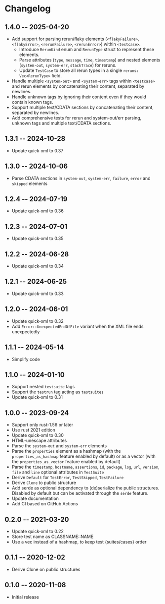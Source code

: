 # Changelog

## 1.4.0 -- 2025-04-20

 - Add support for parsing rerun/flaky elements (`<flakyFailure>`, `<flakyError>`, `<rerunFailure>`, `<rerunError>`) within `<testcase>`.
   - Introduce `RerunKind` enum and `RerunType` struct to represent these elements.
   - Parse attributes (`type`, `message`, `time`, `timestamp`) and nested elements (`system-out`, `system-err`, `stackTrace`) for reruns.
   - Update `TestCase` to store all rerun types in a single `reruns: Vec<RerunType>` field.
 - Handle multiple `<system-out>` and `<system-err>` tags within `<testcase>` and rerun elements by concatenating their content, separated by newlines.
 - Handle unknown tags by ignoring their content even if they would contain
   known tags.
 - Support multiple text/CDATA sections by concatenating their content,
   separated by newlines.
 - Add comprehensive tests for rerun and system-out/err parsing, unknown tags
   and multiple text/CDATA sections.


## 1.3.1 -- 2024-10-28

 - Update quick-xml to 0.37

## 1.3.0 -- 2024-10-06

 - Parse CDATA sections in `system-out`, `system-err`, `failure`, `error` and
   `skipped` elements

## 1.2.4 -- 2024-07-19

 - Update quick-xml to 0.36

## 1.2.3 -- 2024-07-01

 - Update quick-xml to 0.35

## 1.2.2 -- 2024-06-28

 - Update quick-xml to 0.34

## 1.2.1 -- 2024-06-25

 - Update quick-xml to 0.33

## 1.2.0 -- 2024-06-01

 - Update quick-xml to 0.32
 - Add `Error::UnexpectedEndOfFile` variant when the XML file ends unexpectedly

## 1.1.1 -- 2024-05-14

 - Simplify code

## 1.1.0 -- 2024-01-10

 - Support nested `testsuite` tags
 - Support the `testrun` tag acting as `testsuites`
 - Update quick-xml to 0.31


## 1.0.0 -- 2023-09-24

 - Support only rust-1.56 or later
 - Use rust 2021 edition
 - Update quick-xml to 0.30
 - HTML-unescape attributes
 - Parse the `system-out` and `system-err` elements
 - Parse the `properties` element as a hashmap (with the
   `properties_as_hashmap` feature enabled by default) or as a vector (with
   the `properties_as_vector` feature enabled by default)
 - Parse the `timestamp`, `hostname`, `assertions`, `id`, `package`, `log`,
  `url`, `version`, `file` and `line` optional attributes in `TestSuite`
 - Derive `Default` for `TestError`, `TestSkipped`, `TestFailure`
 - Derive `Clone` to public structure
 - Add serde as optional dependency to (de)serialize the public structures.
   Disabled by default but can be activated through the `serde` feature.
 - Update documentation
 - Add CI based on GitHub Actions


## 0.2.0 -- 2021-03-20

 - Update quick-xml to 0.22
 - Store test name as CLASSNAME::NAME
 - Use a vec instead of a hashmap, to keep test {suites/cases} order


## 0.1.1 -- 2020-12-02

 - Derive Clone on public structures


## 0.1.0 -- 2020-11-08

 - Initial release
